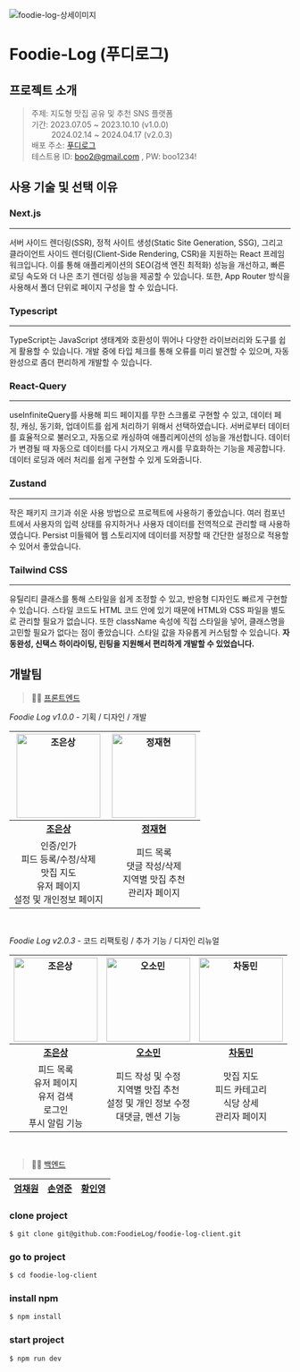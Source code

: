 ![foodie-log-상세이미지](https://github.com/FoodieLog/foodie-log-server/assets/65496092/89f52bbb-6ddc-4773-b4de-ba16ca61c620)


# Foodie-Log (푸디로그)

## 프로젝트 소개
> 주제: 지도형 맛집 공유 및 추천 SNS 플랫폼 <br/>
> 기간: 2023.07.05 ~ 2023.10.10 (v1.0.0)<br/>
&nbsp;&nbsp;&nbsp;&nbsp;&nbsp;&nbsp;&nbsp;&nbsp;&nbsp;2024.02.14 ~ 2024.04.17 (v2.0.3)<br/>
> 배포 주소: [푸디로그](https://www.foodielog.shop/) <br/>
> 테스트용 ID: boo2@gmail.com , PW: boo1234!

## 사용 기술 및 선택 이유

### Next.js

---

서버 사이드 렌더링(SSR), 정적 사이트 생성(Static Site Generation, SSG), 그리고 클라이언트 사이드 렌더링(Client-Side Rendering, CSR)을 지원하는 React 프레임워크입니다. 이를 통해 애플리케이션의 SEO(검색 엔진 최적화) 성능을 개선하고, 빠른 로딩 속도와 더 나은 초기 렌더링 성능을 제공할 수 있습니다. 또한, App Router 방식을 사용해서 폴더 단위로 페이지 구성을 할 수 있습니다. 

### Typescript

---

TypeScript는 JavaScript 생태계와 호환성이 뛰어나 다양한 라이브러리와 도구를 쉽게 활용할 수 있습니다. 개발 중에 타입 체크를 통해 오류를 미리 발견할 수 있으며,  자동 완성으로 좀더 편리하게 개발할 수 있습니다. 

### React-Query

---

useInfiniteQuery를 사용해 피드 페이지를 무한 스크롤로 구현할 수 있고, 데이터 페칭, 캐싱, 동기화, 업데이트를 쉽게 처리하기 위해서 선택하였습니다. 서버로부터 데이터를 효율적으로 불러오고, 자동으로 캐싱하여 애플리케이션의 성능을 개선합니다. 데이터가 변경될 때 자동으로 데이터를 다시 가져오고 캐시를 무효화하는 기능을 제공합니다. 데이터 로딩과 에러 처리를 쉽게 구현할 수 있게 도와줍니다.

### Zustand

---

작은 패키지 크기과 쉬운 사용 방법으로 프로젝트에 사용하기 좋았습니다. 여러 컴포넌트에서 사용자의 입력 상태를 유지하거나 사용자 데이터를 전역적으로 관리할 때 사용하였습니다. Persist 미들웨어 웹 스토리지에 데이터를 저장할 때 간단한 설정으로 적용할 수 있어서 좋았습니다.

### Tailwind CSS

---

유틸리티 클래스를 통해 스타일을 쉽게 조정할 수 있고, 반응형 디자인도 빠르게 구현할 수 있습니다. 스타일 코드도 HTML 코드 안에 있기 때문에 HTML와 CSS 파일을 별도로 관리할 필요가 없습니다. 또한 className 속성에 직접 스타일을 넣어, 클래스명을 고민할 필요가 없다는 점이 좋았습니다. 스타일 값을 자유롭게 커스텀할 수 있습니다.  **자동완성, 신택스 하이라이팅, 린팅을 지원해서 편리하게 개발할 수 있었습니다.**

## 개발팀
> 🧑‍💻 [프론트엔드](https://github.com/FoodieLog/foodie-log-client/) <br/>

_Foodie Log v1.0.0_ - 기획 / 디자인 / 개발

|<a href="https://github.com/ChoEun-Sang"><img src="https://avatars.githubusercontent.com/u/128155681?v=4" width=150px alt="조은상" />|<a href="https://github.com/iskra17"><img src="https://avatars.githubusercontent.com/u/128365197?v=4" width=150px alt="정재현" />|
|:---------------------------------------------------------------------------------------------------------------------------------:|:---------------------------------------------------------------------------------------------------------------------------------:|
|                                             **[조은상](https://github.com/ChoEun-Sang)**                                             |                                             **[정재현](https://github.com/iskra17)**                                             |
|인증/인가 <br/> 피드 등록/수정/삭제 <br/> 맛집 지도 <br/> 유저 페이지 <br/> 설정 및 개인정보 페이지 | 피드 목록 <br/> 댓글 작성/삭제 <br/> 지역별 맛집 추천 <br/> 관리자 페이지|

</br>

_Foodie Log v2.0.3_ - 코드 리팩토링 / 추가 기능 / 디자인 리뉴얼

|<a href="https://github.com/ChoEun-Sang"><img src="https://avatars.githubusercontent.com/u/128155681?v=4" width=150px alt="조은상" />|<a href="https://github.com/iskra17"><img src="https://avatars.githubusercontent.com/u/61578822?v=4" width=150px alt="오소민" />|<a href="https://github.com/iskra17"><img src="https://avatars.githubusercontent.com/u/122417731?v=4" width=150px alt="차동민" />|
|:---------------------------------------------------------------------------------------------------------------------------------:|:---------------------------------------------------------------------------------------------------------------------------------:|:---------------------------------------------------------------------------------------------------------------------------------:|
|                                             **[조은상](https://github.com/ChoEun-Sang)**                                             |                                             **[오소민](https://github.com/somin00)**                                             |                                             **[차동민](https://github.com/cdm1263)**                                             |
|피드 목록 <br/> 유저 페이지 <br/> 유저 검색 <br/> 로그인 <br/> 푸시 알림 기능| 피드 작성 및 수정 <br/> 지역별 맛집 추천 <br/> 설정 및 개인 정보 수정 <br/> 대댓글, 멘션 기능| 맛집 지도 <br/> 피드 카테고리 <br/> 식당 상세 <br/> 관리자 페이지 |

<br/>

> 🧑‍💻 [백엔드](https://github.com/FoodieLog/foodie-log-server) <br/>

|                                             **[엄채원](https://github.com/chaewon12)**                                             |                                             **[손영준](https://github.com/sohn919)**                                             |                                             **[황인영](https://github.com/inyoung0215)**                                             |
|:---------------------------------------------------------------------------------------------------------------------------------:|:---------------------------------------------------------------------------------------------------------------------------------:|:---------------------------------------------------------------------------------------------------------------------------------:|


### clone project

```bash
$ git clone git@github.com:FoodieLog/foodie-log-client.git
```

### go to project
```bash
$ cd foodie-log-client
```
### install npm
```bash
$ npm install
```
### start project
```bash
$ npm run dev
```
<br />
